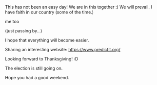 This has not been an easy day!
We are in this together :)
We will prevail. 
I have faith in our country (some of the time.)

me too

(just passing by...)

I hope that everything will become easier.

Sharing an interesting website: https://www.predictit.org/

Looking forward to Thanksgiving! :D

The election is still going on.  

Hope you had a good weekend.
